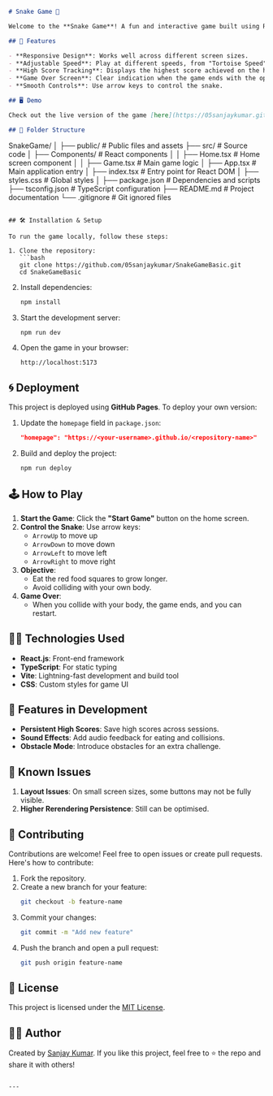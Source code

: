 ```markdown
# Snake Game 🐍

Welcome to the **Snake Game**! A fun and interactive game built using React.js, where you guide a snake to eat food, grow longer, and avoid collisions.

## 🚀 Features

- **Responsive Design**: Works well across different screen sizes.
- **Adjustable Speed**: Play at different speeds, from "Tortoise Speed" to "Tachyon Speed."
- **High Score Tracking**: Displays the highest score achieved on the home page.
- **Game Over Screen**: Clear indication when the game ends with the option to restart.
- **Smooth Controls**: Use arrow keys to control the snake.

## 🖥️ Demo

Check out the live version of the game [here](https://05sanjaykumar.github.io/SnakeGameBasic).

## 📂 Folder Structure

```
SnakeGame/
│
├── public/             # Public files and assets
├── src/                # Source code
│   ├── Components/     # React components
│   │   ├── Home.tsx    # Home screen component
│   │   ├── Game.tsx    # Main game logic
│   ├── App.tsx         # Main application entry
│   ├── index.tsx       # Entry point for React DOM
│   ├── styles.css      # Global styles
│
├── package.json        # Dependencies and scripts
├── tsconfig.json       # TypeScript configuration
├── README.md           # Project documentation
└── .gitignore          # Git ignored files
```

## 🛠️ Installation & Setup

To run the game locally, follow these steps:

1. Clone the repository:
   ```bash
   git clone https://github.com/05sanjaykumar/SnakeGameBasic.git
   cd SnakeGameBasic
   ```

2. Install dependencies:
   ```bash
   npm install
   ```

3. Start the development server:
   ```bash
   npm run dev
   ```

4. Open the game in your browser:
   ```
   http://localhost:5173
   ```

## 🌀 Deployment

This project is deployed using **GitHub Pages**. To deploy your own version:

1. Update the `homepage` field in `package.json`:
   ```json
   "homepage": "https://<your-username>.github.io/<repository-name>"
   ```

2. Build and deploy the project:
   ```bash
   npm run deploy
   ```

## 🕹️ How to Play

1. **Start the Game**: Click the **"Start Game"** button on the home screen.
2. **Control the Snake**: Use arrow keys:
   - `ArrowUp` to move up
   - `ArrowDown` to move down
   - `ArrowLeft` to move left
   - `ArrowRight` to move right
3. **Objective**:
   - Eat the red food squares to grow longer.
   - Avoid colliding with your own body.
4. **Game Over**:
   - When you collide with your body, the game ends, and you can restart.

## 🧑‍💻 Technologies Used

- **React.js**: Front-end framework
- **TypeScript**: For static typing
- **Vite**: Lightning-fast development and build tool
- **CSS**: Custom styles for game UI

## 🌟 Features in Development

- **Persistent High Scores**: Save high scores across sessions.
- **Sound Effects**: Add audio feedback for eating and collisions.
- **Obstacle Mode**: Introduce obstacles for an extra challenge.

## 🛑 Known Issues

1. **Layout Issues**: On small screen sizes, some buttons may not be fully visible.
2. **Higher Rerendering Persistence**: Still can be optimised.

## 🤝 Contributing

Contributions are welcome! Feel free to open issues or create pull requests. Here's how to contribute:

1. Fork the repository.
2. Create a new branch for your feature:
   ```bash
   git checkout -b feature-name
   ```
3. Commit your changes:
   ```bash
   git commit -m "Add new feature"
   ```
4. Push the branch and open a pull request:
   ```bash
   git push origin feature-name
   ```

## 📜 License

This project is licensed under the [MIT License](LICENSE).

## 👨‍💻 Author

Created by [Sanjay Kumar](https://github.com/05sanjaykumar). If you like this project, feel free to ⭐ the repo and share it with others!
```

---
